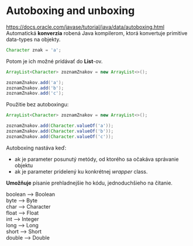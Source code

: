 # Autoboxing and unboxing
https://docs.oracle.com/javase/tutorial/java/data/autoboxing.html <br>
Automatická **konverzia** robená Java kompilerom, ktorá konvertuje primitive data-types na objekty.
```java
Character znak = 'a';
```
Potom je ich možné pridávať do **List**-ov. 
```java
ArrayList<Character> zoznamZnakov = new ArrayList<>();

zoznamZnakov.add('a');
zoznamZnakov.add('b');
zoznamZnakov.add('c');
```
Použitie bez autoboxingu:
```java
ArrayList<Character> zoznamZnakov = new ArrayList<>();

zoznamZnakov.add(Character.valueOf('a'));
zoznamZnakov.add(Character.valueOf('b'));
zoznamZnakov.add(Character.valueOf('c'));
```
Autoboxing nastáva keď:
- ak je parameter posunutý metódy, od ktorého sa očakáva správanie objektu
- ak je parameter pridelený ku konkrétnej *wrapper* class.

**Umožňuje** písanie prehladnejšie ho kódu, jednoduchšieho na čítanie. <br>

boolean -->	Boolean<br>
byte --> Byte<br>
char -->	Character<br>
float -->	Float<br>
int -->	Integer<br>
long -->	Long<br>
short -->	Short<br>
double -->	Double<br>
